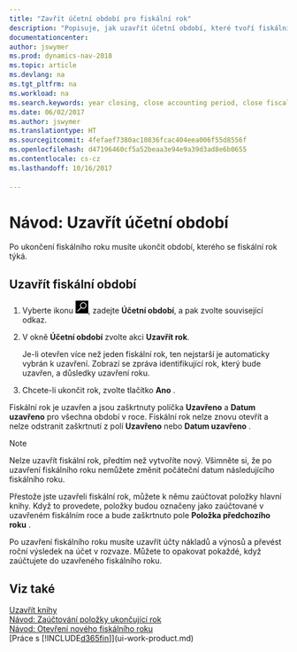 ```yaml
---
title: "Zavřít účetní období pro fiskální rok"
description: "Popisuje, jak uzavřít účetní období, které tvoří fiskální rok."
documentationcenter: 
author: jswymer
ms.prod: dynamics-nav-2018
ms.topic: article
ms.devlang: na
ms.tgt_pltfrm: na
ms.workload: na
ms.search.keywords: year closing, close accounting period, close fiscal year, bank account detailed trial balance
ms.date: 06/02/2017
ms.author: jswymer
ms.translationtype: HT
ms.sourcegitcommit: 4fefaef7380ac10836fcac404eea006f55d8556f
ms.openlocfilehash: d47196460cf5a52beaa3e94e9a39d3ad8e6b0655
ms.contentlocale: cs-cz
ms.lasthandoff: 10/16/2017

---
```

# <a name="how-to-close-accounting-periods"></a>Návod: Uzavřít účetní období
Po ukončení fiskálního roku musíte ukončit období, kterého se fiskální rok týká.

## <a name="to-close-accounting-periods"></a>Uzavřít fiskální období
1. Vyberte ikonu ![Hledat stránku nebo sestavu](media/ui-search/search_small.png "Ikona Hledat stránku nebo sestavu"), zadejte **Účetní období**, a pak zvolte související odkaz.
2. V okně **Účetní období** zvolte akci **Uzavřít rok**.

    Je-li otevřen více než jeden fiskální rok, ten nejstarší je automaticky vybrán k uzavření. Zobrazí se zpráva identifikující rok, který bude uzavřen, a důsledky uzavření roku.
3. Chcete-li ukončit rok, zvolte tlačítko **Ano** .

Fiskální rok je uzavřen a jsou zaškrtnuty políčka **Uzavřeno** a **Datum uzavřeno** pro všechna období v roce. Fiskální rok nelze znovu otevřít a nelze odstranit zaškrtnutí z polí **Uzavřeno** nebo **Datum uzavřeno** .

> [!NOTE]  
>   Nelze uzavřít fiskální rok, předtím než vytvoříte nový. Všimněte si, že po uzavření fiskálního roku nemůžete změnit počáteční datum následujícího fiskálního roku.

Přestože jste uzavřeli fiskální rok, můžete k němu zaúčtovat položky hlavní knihy. Když to provedete, položky budou označeny jako zaúčtované v uzavřeném fiskálním roce a bude zaškrtnuto pole **Položka předchozího roku** .

Po uzavření fiskálního roku musíte uzavřít účty nákladů a výnosů a převést roční výsledek na účet v rozvaze. Můžete to opakovat pokaždé, když zaúčtujete do uzavřeného fiskálního roku.

## <a name="see-also"></a>Viz také
[Uzavřít knihy](year-close-books.md)  
[Návod: Zaúčtování položky ukončující rok](year-how-post-year-end-close-entry.md)  
[Návod: Otevření nového fiskálního roku](finance-how-open-new-fiscal-year.md)  
[Práce s [!INCLUDE[d365fin](includes/d365fin_md.md)]](ui-work-product.md)

